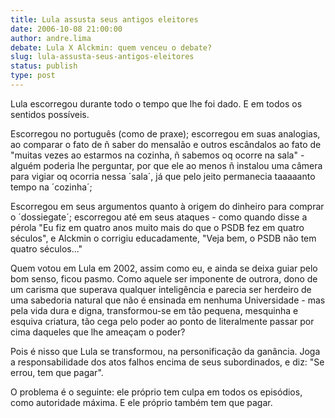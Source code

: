 ```yaml
---
title: Lula assusta seus antigos eleitores
date: 2006-10-08 21:00:00
author: andre.lima
debate: Lula X Alckmin: quem venceu o debate?
slug: lula-assusta-seus-antigos-eleitores
status: publish 
type: post
---
```


Lula escorregou durante todo o tempo que lhe foi dado. E em todos os sentidos possíveis.


Escorregou no português (como de praxe); escorregou em suas analogias, ao comparar o fato de ñ saber do mensalão e outros escândalos ao fato de "muitas vezes ao estarmos na cozinha, ñ sabemos oq ocorre na sala" - alguém poderia lhe perguntar, por que ele ao menos ñ instalou uma câmera para vigiar oq ocorria nessa ´sala´, já que pelo jeito permanecia taaaaanto tempo na ´cozinha´;


Escorregou em seus argumentos quanto à origem do dinheiro para comprar o ´dossiegate´; escorregou até em seus ataques - como quando disse a pérola "Eu fiz em quatro anos muito mais do que o PSDB fez em quatro séculos", e Alckmin o corrigiu educadamente, "Veja bem, o PSDB não tem quatro séculos..."


Quem votou em Lula em 2002, assim como eu, e ainda se deixa guiar pelo bom senso, ficou pasmo. Como aquele ser imponente de outrora, dono de um carisma que superava qualquer inteligência e parecia ser herdeiro de uma sabedoria natural que não é ensinada em nenhuma Universidade - mas pela vida dura e digna, transformou-se em tão pequena, mesquinha e esquiva criatura, tão cega pelo poder ao ponto de literalmente passar por cima daqueles que lhe ameaçam o poder?


Pois é nisso que Lula se transformou, na personificação da ganância. Joga a responsabilidade dos atos falhos encima de seus subordinados, e diz: "Se errou, tem que pagar".


O problema é o seguinte: ele próprio tem culpa em todos os episódios, como autoridade máxima. E ele próprio também tem que pagar.


